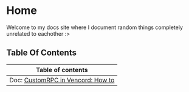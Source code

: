 # Home

Welcome to my docs site where I document random things completely unrelated to eachother :>

## Table Of Contents

| Table of contents |
|---|
| Doc: [CustomRPC in Vencord: How to](/docs/customrpc) | 